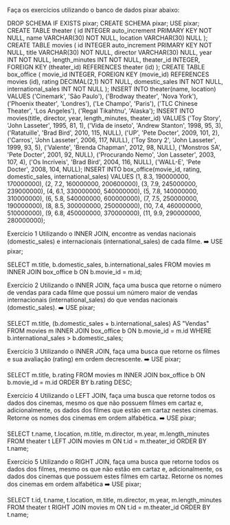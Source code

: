 Faça os exercícios utilizando o banco de dados pixar abaixo:

DROP SCHEMA IF EXISTS pixar;
CREATE SCHEMA pixar;
USE pixar;
CREATE TABLE theater (
    id INTEGER auto_increment PRIMARY KEY NOT NULL,
    name VARCHAR(30) NOT NULL,
    location VARCHAR(30) NULL
);
CREATE TABLE movies (
    id INTEGER auto_increment PRIMARY KEY NOT NULL,
    title VARCHAR(30) NOT NULL,
    director VARCHAR(30) NULL,
    year INT NOT NULL,
    length_minutes INT NOT NULL,
    theater_id INTEGER,
    FOREIGN KEY (theater_id) REFERENCES theater (id)
);
CREATE TABLE box_office (
    movie_id INTEGER,
    FOREIGN KEY (movie_id) REFERENCES movies (id),
    rating DECIMAL(2,1) NOT NULL,
    domestic_sales INT NOT NULL,
    international_sales INT NOT NULL
);
INSERT INTO theater(name, location)
    VALUES ('Cinemark', 'São Paulo'),
        ('Brodway theater', 'Nova York'),
        ('Phoenix theater', 'Londres'),
        ('Le Champo', 'Paris'),
        ('TLC Chinese Theater', 'Los Angeles'),
        ('Regal Tikahtnu', 'Alaska');
INSERT INTO movies(title, director, year, length_minutes, theater_id)
    VALUES ('Toy Story', 'John Lasseter', 1995, 81, 1),
        ('Vida de inseto', 'Andrew Stanton', 1998, 95, 3),
        ('Ratatuille', 'Brad Bird', 2010, 115, NULL),
        ('UP', 'Pete Docter', 2009, 101, 2),
        ('Carros', 'John Lasseter', 2006, 117, NULL),
        ('Toy Story 2', 'John Lasseter', 1999, 93, 5),
        ('Valente', 'Brenda Chapman', 2012, 98, NULL),
        ('Monstros SA', 'Pete Docter', 2001, 92, NULL),
        ('Procurando Nemo', 'Jon Lasseter', 2003, 107, 4),
        ('Os Incríveis', 'Brad Bird', 2004, 116, NULL),
        ('WALL-E', 'Pete Docter', 2008, 104, NULL);
INSERT INTO box_office(movie_id, rating, domestic_sales, international_sales)
    VALUES (1, 8.3, 190000000, 170000000),
      (2, 7.2, 160000000, 200600000),
      (3, 7.9, 245000000, 239000000),
      (4, 6.1, 330000000, 540000000),
      (5, 7.8, 140000000, 310000000),
      (6, 5.8, 540000000, 600000000),
      (7, 7.5, 250000000, 190000000),
      (8, 8.5, 300000000, 250000000),
      (10, 7.4, 460000000, 510000000),
      (9, 6.8, 450000000, 370000000),
      (11, 9.9, 290000000, 280000000);

Exercício 1 Utilizando o INNER JOIN, encontre as vendas nacionais (domestic_sales) e internacionais (international_sales) de cada filme.
➡️ USE pixar;

SELECT
    m.title, b.domestic_sales, b.international_sales
FROM
    movies m
        INNER JOIN
    box_office b ON b.movie_id = m.id;

Exercício 2 Utilizando o INNER JOIN, faça uma busca que retorne o número de vendas para cada filme que possui um número maior de vendas internacionais (international_sales) do que vendas nacionais (domestic_sales).
➡️ USE pixar;

SELECT
    m.title,
    (b.domestic_sales + b.international_sales) AS "Vendas"
FROM
    movies m
        INNER JOIN
    box_office b ON b.movie_id = m.id
WHERE
    b.international_sales > b.domestic_sales;

Exercício 3 Utilizando o INNER JOIN, faça uma busca que retorne os filmes e sua avaliação (rating) em ordem decrescente.
➡️ USE pixar;

SELECT
    m.title, b.rating
FROM
    movies m
INNER JOIN
    box_office b ON b.movie_id = m.id
ORDER BY b.rating DESC;

Exercício 4 Utilizando o LEFT JOIN, faça uma busca que retorne todos os dados dos cinemas, mesmo os que não possuem filmes em cartaz e, adicionalmente, os dados dos filmes que estão em cartaz nestes cinemas. Retorne os nomes dos cinemas em ordem alfabética.
➡️ USE pixar;

SELECT
    t.name,
    t.location,
    m.title,
    m.director,
    m.year,
    m.length_minutes
FROM
    theater t
LEFT JOIN
    movies m ON t.id = m.theater_id
ORDER BY t.name;

Exercício 5 Utilizando o RIGHT JOIN, faça uma busca que retorne todos os dados dos filmes, mesmo os que não estão em cartaz e, adicionalmente, os dados dos cinemas que possuem estes filmes em cartaz. Retorne os nomes dos cinemas em ordem alfabética
➡️ USE pixar;

SELECT
    t.id,
    t.name,
    t.location,
    m.title,
    m.director,
    m.year,
    m.length_minutes
FROM
    theater t
RIGHT JOIN
    movies m ON t.id = m.theater_id
ORDER BY t.name;